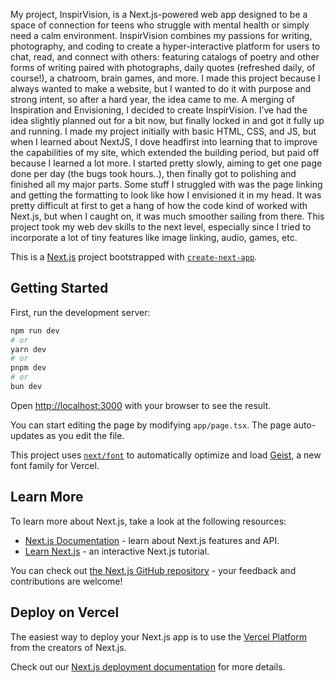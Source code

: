 
My project, InspirVision, is a Next.js-powered web app designed to be a space of connection for teens who struggle with mental health or simply need a calm environment. InspirVision combines my passions for writing, photography, and coding to create a hyper-interactive platform for users to chat, read, and connect with others: featuring catalogs of poetry and other forms of writing paired with photographs, daily quotes (refreshed daily, of course!), a chatroom, brain games, and more. I made this project because I always wanted to make a website, but I wanted to do it with purpose and strong intent, so after a hard year, the idea came to me. A merging of Inspiration and Envisioning, I decided to create InspirVision. I’ve had the idea slightly planned out for a bit now, but finally locked in and got it fully up and running. I made my project initially with basic HTML, CSS, and JS, but when I learned about NextJS, I dove headfirst into learning that to improve the capabilities of my site, which extended the building period, but paid off because I learned a lot more. I started pretty slowly, aiming to get one page done per day (the bugs took hours..), then finally got to polishing and finished all my major parts. Some stuff I struggled with was the page linking and getting the formatting to look like how I envisioned it in my head. It was pretty difficult at first to get a hang of how the code kind of worked with Next.js, but when I caught on, it was much smoother sailing from there. This project took my web dev skills to the next level, especially since I tried to incorporate a lot of tiny features like image linking, audio, games, etc.

This is a [Next.js](https://nextjs.org) project bootstrapped with [`create-next-app`](https://nextjs.org/docs/app/api-reference/cli/create-next-app).

## Getting Started

First, run the development server:

```bash
npm run dev
# or
yarn dev
# or
pnpm dev
# or
bun dev
```

Open [http://localhost:3000](http://localhost:3000) with your browser to see the result.

You can start editing the page by modifying `app/page.tsx`. The page auto-updates as you edit the file.

This project uses [`next/font`](https://nextjs.org/docs/app/building-your-application/optimizing/fonts) to automatically optimize and load [Geist](https://vercel.com/font), a new font family for Vercel.

## Learn More

To learn more about Next.js, take a look at the following resources:

- [Next.js Documentation](https://nextjs.org/docs) - learn about Next.js features and API.
- [Learn Next.js](https://nextjs.org/learn) - an interactive Next.js tutorial.

You can check out [the Next.js GitHub repository](https://github.com/vercel/next.js) - your feedback and contributions are welcome!

## Deploy on Vercel

The easiest way to deploy your Next.js app is to use the [Vercel Platform](https://vercel.com/new?utm_medium=default-template&filter=next.js&utm_source=create-next-app&utm_campaign=create-next-app-readme) from the creators of Next.js.

Check out our [Next.js deployment documentation](https://nextjs.org/docs/app/building-your-application/deploying) for more details.
